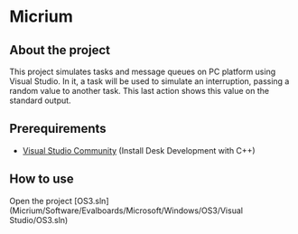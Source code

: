 # Micrium

## About the project
This project simulates tasks and message queues on PC platform using Visual Studio. In it, a task will be used to simulate an interruption, passing a random value to another task. This last action shows this value on the standard output.

## Prerequirements
* [Visual Studio Community](https://visualstudio.microsoft.com/es/vs/community/) (Install Desk Development with C++)

## How to use
Open the project [OS3.sln](Micrium/Software/Evalboards/Microsoft/Windows/OS3/Visual Studio/OS3.sln)
